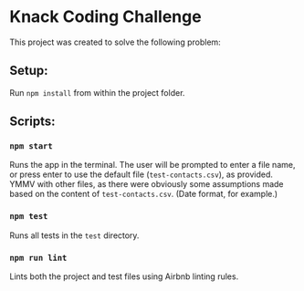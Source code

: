 # Knack Coding Challenge
This project was created to solve the following problem:


## Setup:
Run `npm install` from within the project folder.


## Scripts:

### `npm start`
Runs the app in the terminal. The user will be prompted to enter a file name, or press enter to use the default file (`test-contacts.csv`), as
provided. YMMV with other files, as there were obviously some assumptions made based on the content of `test-contacts.csv`. (Date format, for example.)

### `npm test`
Runs all tests in the `test` directory.

### `npm run lint`
Lints both the project and test files using Airbnb linting rules.
